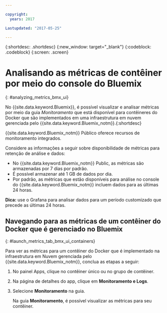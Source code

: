 ```yaml
---

copyright:
  years: 2017

Lastupdated: "2017-05-25"

---
```



{:shortdesc: .shortdesc}
{:new_window: target="_blank"}
{:codeblock: .codeblock}
{:screen: .screen}

# Analisando as métricas de contêiner por meio do console do Bluemix
{: #analyzing_metrics_bmx_ui}

No {{site.data.keyword.Bluemix}}, é possível visualizar e analisar métricas por meio da guia *Monitoramento* que está disponível para contêineres do Docker que são implementados em uma infraestrutura em nuvem gerenciada pelo {{site.data.keyword.Bluemix_notm}}.{:shortdesc}

{{site.data.keyword.Bluemix_notm}} Público oferece recursos de monitoramento integrados. 

Considere as informações a seguir sobre disponibilidade de métricas para retenção de análise e dados:

* No {{site.data.keyword.Bluemix_notm}} Public, as métricas são armazenadas por 7 dias por padrão. 
* É possível armazenar até 1 GB de dados por dia. 
* Por padrão, as métricas que estão disponíveis para análise no console do {{site.data.keyword.Bluemix_notm}} incluem dados para as últimas 24 horas.

**Dica:** use o Grafana para analisar dados para um período customizado que precede as últimas 24 horas.


##  Navegando para as métricas de um contêiner do Docker que é gerenciado no Bluemix
{: #launch_metrics_tab_bmx_ui_containers}

Para ver as métricas para um contêiner do Docker que é implementado na infraestrutura em Nuvem gerenciada pelo {{site.data.keyword.Bluemix_notm}}, conclua as etapas a seguir:

1. No painel Apps, clique no contêiner único ou no grupo de contêiner. 
    
2. Na página de detalhes do app, clique em **Monitoramento e Logs**.

3. Selecione **Monitoramento** na guia.
    
    Na guia **Monitoramento**, é possível visualizar as métricas para seu contêiner.
